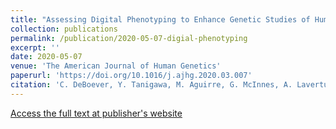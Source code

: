 ```yaml
---
title: "Assessing Digital Phenotyping to Enhance Genetic Studies of Human Diseases"
collection: publications
permalink: /publication/2020-05-07-digial-phenotyping
excerpt: ''
date: 2020-05-07
venue: 'The American Journal of Human Genetics'
paperurl: 'https://doi.org/10.1016/j.ajhg.2020.03.007'
citation: 'C. DeBoever, Y. Tanigawa, M. Aguirre, G. McInnes, A. Lavertu, M. A. Rivas, Assessing Digital Phenotyping to Enhance Genetic Studies of Human Diseases. The American Journal of Human Genetics. 106, 1-12 (2020).'
---
```


[Access the full text at publisher's website](https://doi.org/10.1016/j.ajhg.2020.03.007)
